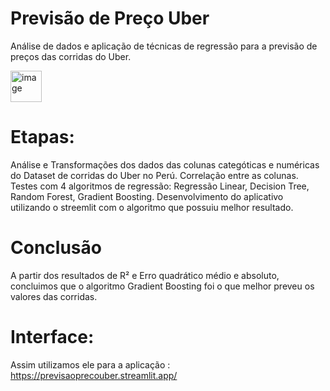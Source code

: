# Previsão de Preço Uber 
Análise de dados e aplicação de técnicas de regressão para a previsão de preços das corridas do Uber. 

<img src="https://github.com/user-attachments/assets/09840671-1dca-49f4-b3b3-bb67ce371665" alt="image" width="50" height="50">
 
# Etapas: 
Análise e Transformações dos dados das colunas categóticas e numéricas do Dataset de corridas do Uber no Perú.
Correlação entre as colunas.
Testes com 4 algoritmos de regressão: Regressão Linear, Decision Tree, Random Forest, Gradient Boosting.
Desenvolvimento do aplicativo utilizando o streemlit com o algoritmo que possuiu melhor resultado.

# Conclusão
A partir dos resultados de R² e Erro quadrático médio e absoluto, concluimos que o algoritmo Gradient Boosting foi o que melhor preveu os valores das corridas.

# Interface: 
Assim utilizamos ele para a aplicação : https://previsaoprecouber.streamlit.app/
